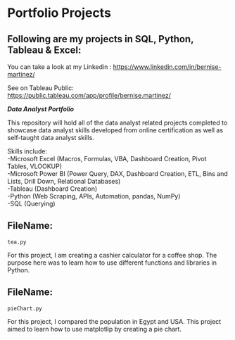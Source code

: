 # Portfolio Projects
## Following are my projects in SQL, Python, Tableau & Excel:

You can take a look at my Linkedin : https://www.linkedin.com/in/bernise-martinez/

See on Tableau Public: https://public.tableau.com/app/profile/bernise.martinez/

***Data Analyst Portfolio***

This repository will hold all of the data analyst related projects completed to showcase data analyst skills developed from online certification as well as self-taught data analyst skills. <br />

Skills include:<br />
-Microsoft Excel (Macros, Formulas, VBA, Dashboard Creation, Pivot Tables, VLOOKUP)<br />
-Microsoft Power BI (Power Query, DAX, Dashboard Creation, ETL, Bins and Lists, Drill Down, Relational Databases)<br />
-Tableau (Dashboard Creation)<br />
-Python (Web Scraping, APIs, Automation, pandas, NumPy)<br />
-SQL (Querying)

## FileName: 
    tea.py
    
For this project, I am creating a cashier calculator for a coffee shop. The purpose here was to learn how to use different functions and libraries in Python.

## FileName: 
    pieChart.py
    
For this project, I compared the population in Egypt and USA. This project aimed to learn how to use matplotlip by creating a pie chart.
